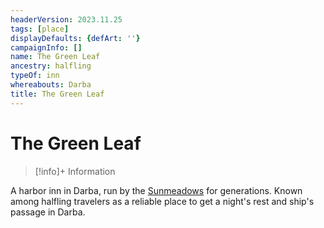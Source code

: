 ```yaml
---
headerVersion: 2023.11.25
tags: [place]
displayDefaults: {defArt: ''}
campaignInfo: []
name: The Green Leaf
ancestry: halfling
typeOf: inn
whereabouts: Darba
title: The Green Leaf
---
```

# The Green Leaf
>[!info]+ Information
> 
>> 

A harbor inn in Darba, run by the [Sunmeadows](<../../../../../../groups/halfling-families/sunmeadows.md>) for generations. Known among halfling travelers as a reliable place to get a night's rest and ship's passage in Darba. 
